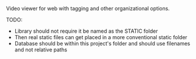Video viewer for web with tagging and other organizational options.

TODO:
- Library should not require it be named as the STATIC folder
- Then real static files can get placed in a more conventional static folder
- Database should be within this project's folder and should use filenames and not relative paths
